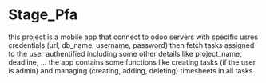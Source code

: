 # Stage_Pfa
 
this project is a mobile app that connect to odoo servers with specific usres credentials (url, db_name, username, password) then fetch tasks assigned to the user authentified including some other details like project_name, deadline, ... 
the app contains some functions like creating tasks (if the user is admin) and managing (creating, adding, deleting) timesheets in all tasks.
